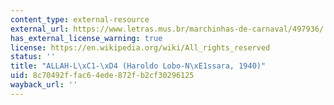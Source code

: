 ```yaml
---
content_type: external-resource
external_url: https://www.letras.mus.br/marchinhas-de-carnaval/497936/
has_external_license_warning: true
license: https://en.wikipedia.org/wiki/All_rights_reserved
status: ''
title: "ALLAH-L\xC1-\xD4 (Haroldo Lobo-N\xE1ssara, 1940)"
uid: 8c70492f-fac6-4ede-872f-b2cf30296125
wayback_url: ''
---
```

